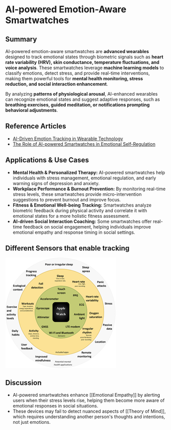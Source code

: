 # AI-powered Emotion-Aware Smartwatches

## Summary

AI-powered emotion-aware smartwatches are **advanced wearables** designed to track emotional states through biometric signals such as **heart rate variability (HRV), skin conductance, temperature fluctuations, and voice analysis**. These smartwatches leverage **machine learning models** to classify emotions, detect stress, and provide real-time interventions, making them powerful tools for **mental health monitoring, stress reduction, and social interaction enhancement**.

By analyzing **patterns of physiological arousal**, AI-enhanced wearables can recognize emotional states and suggest adaptive responses, such as **breathing exercises, guided meditation, or notifications prompting behavioral adjustments**.

## Reference Articles

- [AI-Driven Emotion Tracking in Wearable Technology](https://pmc.ncbi.nlm.nih.gov/articles/PMC9494213/)
- [The Role of AI-powered Smartwatches in Emotional Self-Regulation](https://arxiv.org/abs/2309.11097/)

## Applications & Use Cases

- **Mental Health & Personalized Therapy:** AI-powered smartwatches help individuals with stress management, emotional regulation, and early warning signs of depression and anxiety.
- **Workplace Performance & Burnout Prevention:** By monitoring real-time stress levels, these smartwatches provide micro-intervention suggestions to prevent burnout and improve focus.
- **Fitness & Emotional Well-being Tracking:** Smartwatches analyze biometric feedback during physical activity and correlate it with emotional states for a more holistic fitness assessment.
- **AI-driven Social Interaction Coaching:** Some smartwatches offer real-time feedback on social engagement, helping individuals improve emotional empathy and response timing in social settings.


## Different Sensors that enable tracking
![Smart-Watch Sensors](sensors.png)

## Discussion

- AI-powered smartwatches enhance [[Emotional Empathy]] by alerting users when their stress levels rise, helping them become more aware of emotional responses in social situations.
- These devices may fail to detect nuanced aspects of [[Theory of Mind]], which requires understanding another person's thoughts and intentions, not just emotions.
